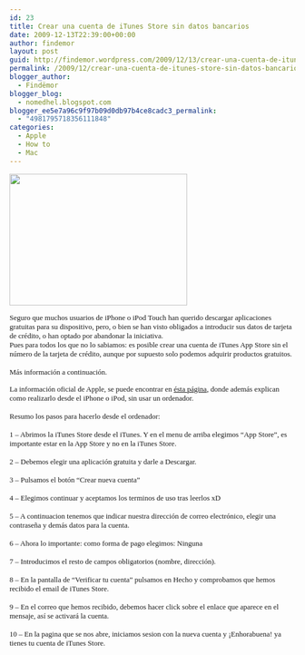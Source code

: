 ```yaml
---
id: 23
title: Crear una cuenta de iTunes Store sin datos bancarios
date: 2009-12-13T22:39:00+00:00
author: findemor
layout: post
guid: http://findemor.wordpress.com/2009/12/13/crear-una-cuenta-de-itunes-store-sin-datos-bancarios
permalink: /2009/12/crear-una-cuenta-de-itunes-store-sin-datos-bancarios/
blogger_author:
  - Findëmor
blogger_blog:
  - nomedhel.blogspot.com
blogger_ee5e7a96c9f97b09d0db97b4ce8cadc3_permalink:
  - "4981795718356111848"
categories:
  - Apple
  - How to
  - Mac
---
```

<a style="text-decoration: none;" href="http://images.apple.com/euro/itunes/download/images/download_hero20090909.jpg"><img class="alignleft" style="border: 0px initial initial;" src="http://images.apple.com/euro/itunes/download/images/download_hero20090909.jpg" border="0" alt="" width="313" height="232" /></a>

<p style="font: 12px Helvetica; margin: 0;">
  <span style="font-family: georgia;"><span style="font-size: small;">Seguro que muchos usuarios de iPhone o iPod Touch han querido descargar aplicaciones gratuitas para su dispositivo, pero, o bien se han visto obligados a introducir sus datos de tarjeta de crédito, o han optado por abandonar la iniciativa.</span></span>
</p>

<p style="font: 12px Helvetica; margin: 0;">
  <span style="font-family: georgia;"><span style="font-size: small;">Pues para todos los que no lo sabiamos: es posible crear una cuenta de iTunes App Store sin el número de la tarjeta de crédito, aunque por supuesto solo podemos adquirir productos gratuitos.</span></span>
</p>

<p style="font: 12px Helvetica; min-height: 14px; margin: 0;">
  <span style="font-family: georgia;"><span style="font-size: small;"><br /> </span></span>
</p>

<p style="font: 12px Helvetica; margin: 0;">
  <span style="font-family: georgia;"><span style="font-size: small;">Más información a continuación.</span></span>
</p>

<span id="fullpost"><span style="font-family: georgia;"><span style="font-size: small;"><!--more--></span></span></span>

<p style="font: 12px Helvetica; margin: 0;">
  <span style="font-family: georgia;"><span style="font-size: small;">La información oficial de Apple, se puede encontrar en </span></span><a href="http://support.apple.com/kb/HT2534?viewlocale=es_ES"><span style="font-family: georgia;"><span style="font-size: small;">ésta página</span></span></a><span style="font-family: georgia;"><span style="font-size: small;">, donde además explican como realizarlo desde el iPhone o iPod, sin usar un ordenador.</span></span>
</p>

<p style="font: 12px Helvetica; min-height: 14px; margin: 0;">
  <span style="font-family: georgia;"><span style="font-size: small;"><br /> </span></span>
</p>

<p style="font: 12px Helvetica; margin: 0;">
  <span style="font-family: georgia;"><span style="font-size: small;">Resumo los pasos para hacerlo desde el ordenador:</span></span>
</p>

<p style="font: 12px Helvetica; min-height: 14px; margin: 0;">
  <span style="font-family: georgia;"><span style="font-size: small;"><br /> </span></span>
</p>

<p style="font: 12px Helvetica; margin: 0;">
  <span style="font-family: georgia;"><span style="font-size: small;">1 &#8211; Abrimos la iTunes Store desde el iTunes. Y en el menu de arriba elegimos “App Store”, es importante estar en la App Store y no en la iTunes Store.</span></span>
</p>

<p style="font: 12px Helvetica; min-height: 14px; margin: 0;">
  <span style="font-family: georgia;"><span style="font-size: small;"><br /> </span></span>
</p>

<p style="font: 12px Helvetica; margin: 0;">
  <span style="font-family: georgia;"><span style="font-size: small;">2 &#8211; Debemos elegir una aplicación gratuita y darle a Descargar.</span></span>
</p>

<p style="font: 12px Helvetica; min-height: 14px; margin: 0;">
  <span style="font-family: georgia;"><span style="font-size: small;"><br /> </span></span>
</p>

<p style="font: 12px Helvetica; margin: 0;">
  <span style="font-family: georgia;"><span style="font-size: small;">3 &#8211; Pulsamos el botón “Crear nueva cuenta”</span></span>
</p>

<p style="font: 12px Helvetica; min-height: 14px; margin: 0;">
  <span style="font-family: georgia;"><span style="font-size: small;"><br /> </span></span>
</p>

<p style="font: 12px Helvetica; margin: 0;">
  <span style="font-family: georgia;"><span style="font-size: small;">4 &#8211; Elegimos continuar y aceptamos los terminos de uso tras leerlos xD</span></span>
</p>

<p style="font: 12px Helvetica; min-height: 14px; margin: 0;">
  <span style="font-family: georgia;"><span style="font-size: small;"><br /> </span></span>
</p>

<p style="font: 12px Helvetica; margin: 0;">
  <span style="font-family: georgia;"><span style="font-size: small;">5 &#8211; A continuacion tenemos que indicar nuestra dirección de correo electrónico, elegir una contraseña y demás datos para la cuenta.</span></span>
</p>

<p style="font: 12px Helvetica; min-height: 14px; margin: 0;">
  <span style="font-family: georgia;"><span style="font-size: small;"><br /> </span></span>
</p>

<p style="font: 12px Helvetica; margin: 0;">
  <span style="font-family: georgia;"><span style="font-size: small;">6 &#8211; Ahora lo importante: como forma de pago elegimos: Ninguna</span></span>
</p>

<p style="font: 12px Helvetica; min-height: 14px; margin: 0;">
  <span style="font-family: georgia;"><span style="font-size: small;"><br /> </span></span>
</p>

<p style="font: 12px Helvetica; margin: 0;">
  <span style="font-family: georgia;"><span style="font-size: small;">7 &#8211; Introducimos el resto de campos obligatorios (nombre, dirección).</span></span>
</p>

<p style="font: 12px Helvetica; min-height: 14px; margin: 0;">
  <span style="font-family: georgia;"><span style="font-size: small;"><br /> </span></span>
</p>

<p style="font: 12px Helvetica; margin: 0;">
  <span style="font-family: georgia;"><span style="font-size: small;">8 &#8211; En la pantalla de “Verificar tu cuenta” pulsamos en Hecho y comprobamos que hemos recibido el email de iTunes Store.</span></span>
</p>

<p style="font: 12px Helvetica; min-height: 14px; margin: 0;">
  <span style="font-family: georgia;"><span style="font-size: small;"><br /> </span></span>
</p>

<p style="font: 12px Helvetica; margin: 0;">
  <span style="font-family: georgia;"><span style="font-size: small;">9 &#8211; En el correo que hemos recibido, debemos hacer click sobre el enlace que aparece en el mensaje, así se activará la cuenta.</span></span>
</p>

<p style="font: 12px Helvetica; min-height: 14px; margin: 0;">
  <span style="font-family: georgia;"><span style="font-size: small;"><br /> </span></span>
</p>

<p style="font: 12px Helvetica; margin: 0;">
  <span style="font-family: georgia;"><span style="font-size: small;">10 &#8211; En la pagina que se nos abre, iniciamos sesion con la nueva cuenta y ¡Enhorabuena! ya tienes tu cuenta de iTunes Store.</span></span>
</p>

<div>
  <span style="font-family: Helvetica, serif; font-size: 100%;"><span style="font-size: 12px;"><br /> </span></span>
</div>